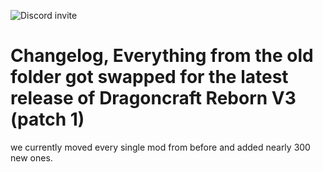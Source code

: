 ![Discord invite](https://i.imgur.com/5wk9NGi.png)

# Changelog, Everything from the old folder got swapped for the latest release of Dragoncraft Reborn V3 (patch 1) 

we currently moved every single mod from before and added nearly 300 new ones.


